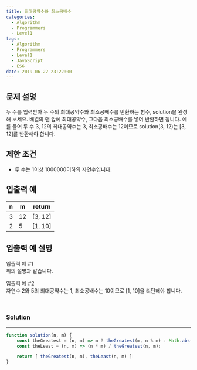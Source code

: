 ```yaml
---
title: 최대공약수와 최소공배수
categories:
  - Algorithm
  - Programmers
  - Level1
tags:
  - Algorithm
  - Programmers
  - Level1
  - JavaScript
  - ES6
date: 2019-06-22 23:22:00
---
```


## 문제 설명
두 수를 입력받아 두 수의 최대공약수와 최소공배수를 반환하는 함수, solution을 완성해 보세요. 배열의 맨 앞에 최대공약수, 그다음 최소공배수를 넣어 반환하면 됩니다. 예를 들어 두 수 3, 12의 최대공약수는 3, 최소공배수는 12이므로 solution(3, 12)는 [3, 12]를 반환해야 합니다.

## 제한 조건
- 두 수는 1이상 1000000이하의 자연수입니다.

## 입출력 예
| n | m | return |
| --- | --- | --- |
| 3 | 12 | [3, 12] |
| 2 | 5 | [1, 10] |

## 입출력 예 설명
입출력 예 #1<br/>
위의 설명과 같습니다.<br/>

입출력 예 #2<br/>
자연수 2와 5의 최대공약수는 1, 최소공배수는 10이므로 [1, 10]을 리턴해야 합니다.<br/>

<br/>

### Solution

---

```javascript
function solution(n, m) {
    const theGreatest = (n, m) => m ? theGreatest(m, n % m) : Math.abs(n);
    const theLeast = (n, m) => (n * m) / theGreatest(n, m);

    return [ theGreatest(n, m), theLeast(n, m) ]
}
```
